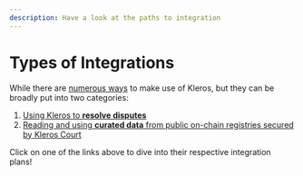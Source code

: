 ```yaml
---
description: Have a look at the paths to integration
---
```


# Types of Integrations

While there are [numerous ways](../live-and-upcoming-integrations.md) to make use of Kleros, but they can be broadly put into two categories:

1. [Using Kleros to **resolve disputes**](1.-dispute-resolution-integration-plan/)
2. [Reading and using **curated data** from public on-chain registries secured by Kleros Court](2.-curated-data-integration-plan/)

Click on one of the links above to dive into their respective integration plans!
